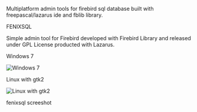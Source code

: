 Multiplatform admin tools for firebird sql database built with freepascal/lazarus ide and fblib library.

FENIXSQL

Simple admin tool for Firebird developed with Firebird Library and released under GPL License
producted with Lazarus.



Windows 7

![Windows 7](http://fblib.altervista.org/screenshot1.png)

Linux with gtk2

![Linux with gtk2](http://fblib.altervista.org/screenshot2.png)

fenixsql screeshot



 

